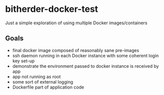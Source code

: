# bitherder-docker-test
Just a simple exploration of using multiple Docker images/containers

## Goals

* final docker image composed of reasonably sane pre-images
* ssh daemon running in each Docker instance with some coherent login key set-up
* demonstrate the environment passed to docker instance is received by app
* app not running as root
* some sort of external logging
* Dockerfile part of application code


